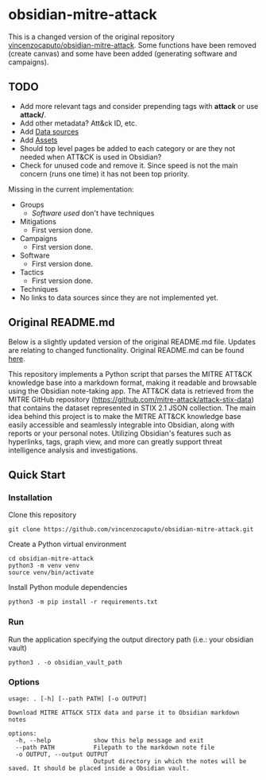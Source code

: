 # obsidian-mitre-attack

This is a changed version of the original repository [vincenzocaputo/obsidian-mitre-attack](https://github.com/vincenzocaputo/obsidian-mitre-attack). Some functions have been removed (create canvas) and some have been added (generating software and campaigns). 

## TODO

- Add more relevant tags and consider prepending tags with **attack** or use **attack/<tag>**.
- Add other metadata? Att&ck ID, etc.
- Add [Data sources](https://attack.mitre.org/datasources/)
- Add [Assets](https://attack.mitre.org/assets/)
- Should top level pages be added to each category or are they not needed when ATT&CK is used in Obsidian?
- Check for unused code and remove it. Since speed is not the main concern (runs one time) it has not been top priority.

Missing in the current implementation:

- Groups
  - _Software used_ don't have techniques
- Mitigations
  - First version done.
- Campaigns
  - First version done.
- Software
  - First version done.
- Tactics
  - First version done.
- Techniques
 - No links to data sources since they are not implemented yet.

## Original README.md

Below is a slightly updated version of the original README.md file. Updates are relating to changed functionality. Original README.md can be found [here](https://github.com/vincenzocaputo/obsidian-mitre-attack).

This repository implements a Python script that parses the MITRE ATT&CK knowledge base into a markdown format, making it readable and browsable using the Obsidian note-taking app.
The ATT&CK data is retrieved from the MITRE GitHub repository (https://github.com/mitre-attack/attack-stix-data) that contains the dataset represented in STIX 2.1 JSON collection. The main idea behind this project is to make the MITRE ATT&CK knowledge base easily accessible and seamlessly integrable into Obsidian, along with reports or your personal notes. Utilizing Obsidian's features such as hyperlinks, tags, graph view, and more can greatly support threat intelligence analysis and investigations.

## Quick Start

### Installation

Clone this repository

```
git clone https://github.com/vincenzocaputo/obsidian-mitre-attack.git
```
Create a Python virtual environment

```
cd obsidian-mitre-attack
python3 -m venv venv
source venv/bin/activate
```

Install Python module dependencies
```
python3 -m pip install -r requirements.txt
```

### Run

Run the application specifying the output directory path (i.e.: your obsidian vault)

```
python3 . -o obsidian_vault_path
```

### Options

```
usage: . [-h] [--path PATH] [-o OUTPUT]

Download MITRE ATT&CK STIX data and parse it to Obsidian markdown notes

options:
  -h, --help            show this help message and exit
  --path PATH           Filepath to the markdown note file
  -o OUTPUT, --output OUTPUT
                        Output directory in which the notes will be saved. It should be placed inside a Obsidian vault.

```

